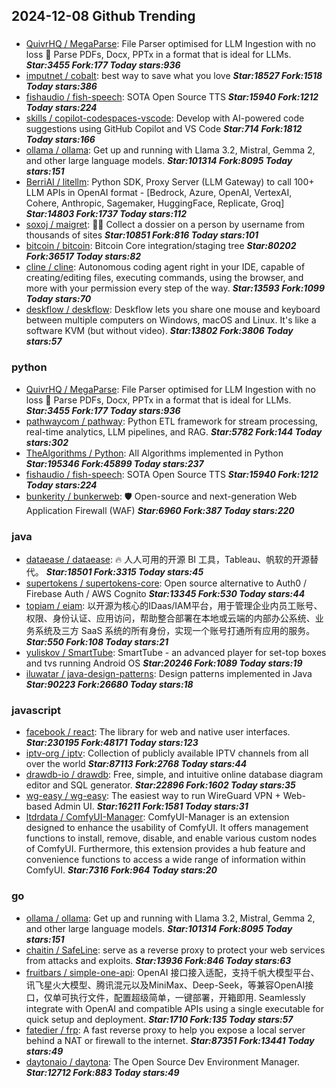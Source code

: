 ## 2024-12-08 Github Trending

### 
* [QuivrHQ / MegaParse](https://github.com/QuivrHQ/MegaParse): File Parser optimised for LLM Ingestion with no loss 🧠 Parse PDFs, Docx, PPTx in a format that is ideal for LLMs. ***Star:3455 Fork:177 Today stars:936***
* [imputnet / cobalt](https://github.com/imputnet/cobalt): best way to save what you love ***Star:18527 Fork:1518 Today stars:386***
* [fishaudio / fish-speech](https://github.com/fishaudio/fish-speech): SOTA Open Source TTS ***Star:15940 Fork:1212 Today stars:224***
* [skills / copilot-codespaces-vscode](https://github.com/skills/copilot-codespaces-vscode): Develop with AI-powered code suggestions using GitHub Copilot and VS Code ***Star:714 Fork:1812 Today stars:166***
* [ollama / ollama](https://github.com/ollama/ollama): Get up and running with Llama 3.2, Mistral, Gemma 2, and other large language models. ***Star:101314 Fork:8095 Today stars:151***
* [BerriAI / litellm](https://github.com/BerriAI/litellm): Python SDK, Proxy Server (LLM Gateway) to call 100+ LLM APIs in OpenAI format - [Bedrock, Azure, OpenAI, VertexAI, Cohere, Anthropic, Sagemaker, HuggingFace, Replicate, Groq] ***Star:14803 Fork:1737 Today stars:112***
* [soxoj / maigret](https://github.com/soxoj/maigret): 🕵️‍♂️ Collect a dossier on a person by username from thousands of sites ***Star:10851 Fork:816 Today stars:101***
* [bitcoin / bitcoin](https://github.com/bitcoin/bitcoin): Bitcoin Core integration/staging tree ***Star:80202 Fork:36517 Today stars:82***
* [cline / cline](https://github.com/cline/cline): Autonomous coding agent right in your IDE, capable of creating/editing files, executing commands, using the browser, and more with your permission every step of the way. ***Star:13593 Fork:1099 Today stars:70***
* [deskflow / deskflow](https://github.com/deskflow/deskflow): Deskflow lets you share one mouse and keyboard between multiple computers on Windows, macOS and Linux. It's like a software KVM (but without video). ***Star:13802 Fork:3806 Today stars:57***

### python
* [QuivrHQ / MegaParse](https://github.com/QuivrHQ/MegaParse): File Parser optimised for LLM Ingestion with no loss 🧠 Parse PDFs, Docx, PPTx in a format that is ideal for LLMs. ***Star:3455 Fork:177 Today stars:936***
* [pathwaycom / pathway](https://github.com/pathwaycom/pathway): Python ETL framework for stream processing, real-time analytics, LLM pipelines, and RAG. ***Star:5782 Fork:144 Today stars:302***
* [TheAlgorithms / Python](https://github.com/TheAlgorithms/Python): All Algorithms implemented in Python ***Star:195346 Fork:45899 Today stars:237***
* [fishaudio / fish-speech](https://github.com/fishaudio/fish-speech): SOTA Open Source TTS ***Star:15940 Fork:1212 Today stars:224***
* [bunkerity / bunkerweb](https://github.com/bunkerity/bunkerweb): 🛡️ Open-source and next-generation Web Application Firewall (WAF) ***Star:6960 Fork:387 Today stars:220***

### java
* [dataease / dataease](https://github.com/dataease/dataease): 🔥 人人可用的开源 BI 工具，Tableau、帆软的开源替代。 ***Star:18501 Fork:3315 Today stars:45***
* [supertokens / supertokens-core](https://github.com/supertokens/supertokens-core): Open source alternative to Auth0 / Firebase Auth / AWS Cognito ***Star:13345 Fork:530 Today stars:44***
* [topiam / eiam](https://github.com/topiam/eiam): 以开源为核心的IDaas/IAM平台，用于管理企业内员工账号、权限、身份认证、应用访问，帮助整合部署在本地或云端的内部办公系统、业务系统及三方 SaaS 系统的所有身份，实现一个账号打通所有应用的服务。 ***Star:550 Fork:108 Today stars:21***
* [yuliskov / SmartTube](https://github.com/yuliskov/SmartTube): SmartTube - an advanced player for set-top boxes and tvs running Android OS ***Star:20246 Fork:1089 Today stars:19***
* [iluwatar / java-design-patterns](https://github.com/iluwatar/java-design-patterns): Design patterns implemented in Java ***Star:90223 Fork:26680 Today stars:18***

### javascript
* [facebook / react](https://github.com/facebook/react): The library for web and native user interfaces. ***Star:230195 Fork:48171 Today stars:123***
* [iptv-org / iptv](https://github.com/iptv-org/iptv): Collection of publicly available IPTV channels from all over the world ***Star:87113 Fork:2768 Today stars:44***
* [drawdb-io / drawdb](https://github.com/drawdb-io/drawdb): Free, simple, and intuitive online database diagram editor and SQL generator. ***Star:22896 Fork:1602 Today stars:35***
* [wg-easy / wg-easy](https://github.com/wg-easy/wg-easy): The easiest way to run WireGuard VPN + Web-based Admin UI. ***Star:16211 Fork:1581 Today stars:31***
* [ltdrdata / ComfyUI-Manager](https://github.com/ltdrdata/ComfyUI-Manager): ComfyUI-Manager is an extension designed to enhance the usability of ComfyUI. It offers management functions to install, remove, disable, and enable various custom nodes of ComfyUI. Furthermore, this extension provides a hub feature and convenience functions to access a wide range of information within ComfyUI. ***Star:7316 Fork:964 Today stars:20***

### go
* [ollama / ollama](https://github.com/ollama/ollama): Get up and running with Llama 3.2, Mistral, Gemma 2, and other large language models. ***Star:101314 Fork:8095 Today stars:151***
* [chaitin / SafeLine](https://github.com/chaitin/SafeLine): serve as a reverse proxy to protect your web services from attacks and exploits. ***Star:13936 Fork:846 Today stars:63***
* [fruitbars / simple-one-api](https://github.com/fruitbars/simple-one-api): OpenAI 接口接入适配，支持千帆大模型平台、讯飞星火大模型、腾讯混元以及MiniMax、Deep-Seek，等兼容OpenAI接口，仅单可执行文件，配置超级简单，一键部署，开箱即用. Seamlessly integrate with OpenAI and compatible APIs using a single executable for quick setup and deployment. ***Star:1710 Fork:135 Today stars:57***
* [fatedier / frp](https://github.com/fatedier/frp): A fast reverse proxy to help you expose a local server behind a NAT or firewall to the internet. ***Star:87351 Fork:13441 Today stars:49***
* [daytonaio / daytona](https://github.com/daytonaio/daytona): The Open Source Dev Environment Manager. ***Star:12712 Fork:883 Today stars:49***
